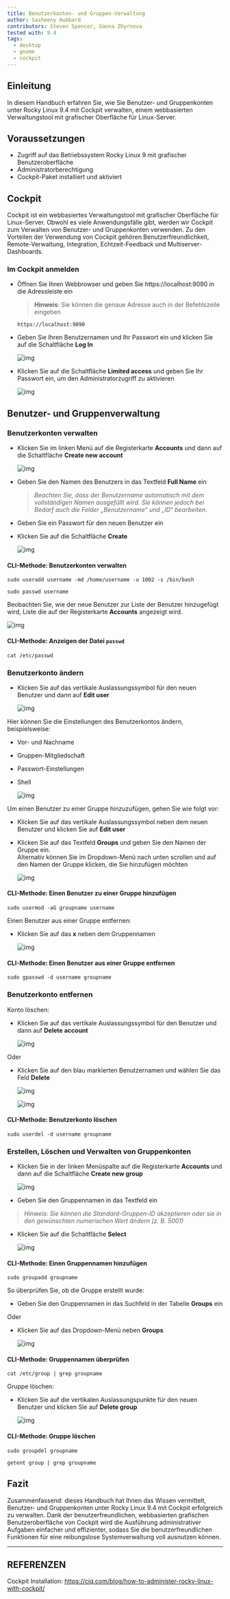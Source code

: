 ```yaml
---
title: Benutzerkonten- und Gruppen-Verwaltung
author: Sasheeny Hubbard
contributors: Steven Spencer, Ganna Zhyrnova
tested with: 9.4
tags:
  - desktop
  - gnome
  - cockpit
---
```


## Einleitung

In diesem Handbuch erfahren Sie, wie Sie Benutzer- und Gruppenkonten unter Rocky Linux 9.4 mit Cockpit verwalten, einem webbasierten Verwaltungstool mit grafischer Oberfläche für Linux-Server.

## Voraussetzungen

- Zugriff auf das Betriebssystem Rocky Linux 9 mit grafischer Benutzeroberfläche
- Administratorberechtigung
- Cockpit-Paket installiert und aktiviert

## Cockpit

Cockpit ist ein webbasiertes Verwaltungstool mit grafischer Oberfläche für Linux-Server. Obwohl es viele Anwendungsfälle gibt, werden wir Cockpit zum Verwalten von Benutzer- und Gruppenkonten verwenden. Zu den Vorteilen der Verwendung von Cockpit gehören Benutzerfreundlichkeit, Remote-Verwaltung, Integration, Echtzeit-Feedback und Multiserver-Dashboards.

### Im Cockpit anmelden

- Öffnen Sie Ihren Webbrowser und geben Sie https://localhost:9090 in die Adressleiste ein

  > **Hinweis**: Sie können die genaue Adresse auch in der Befehlszeile eingeben

  ```text
  https://localhost:9090
  ```

- Geben Sie Ihren Benutzernamen und Ihr Passwort ein und klicken Sie auf die Schaltfläche **Log In**

  ![img](images/user_group_acctmgt_images/1.png)

- Klicken Sie auf die Schaltfläche **Limited access** und geben Sie Ihr Passwort ein, um den Administratorzugriff zu aktivieren

  ![img](images/user_group_acctmgt_images/2.png)

## Benutzer- und Gruppenverwaltung

### Benutzerkonten verwalten

- Klicken Sie im linken Menü auf die Registerkarte **Accounts** und dann auf die Schaltfläche **Create new account**

  ![img](images/user_group_acctmgt_images/5.png)

- Geben Sie den Namen des Benutzers in das Textfeld **Full Name** ein
  > _Beachten Sie, dass der Benutzername automatisch mit dem vollständigen Namen ausgefüllt wird. Sie können jedoch bei Bedarf auch die Felder „Benutzername“ und „ID“ bearbeiten._

- Geben Sie ein Passwort für den neuen Benutzer ein

- Klicken Sie auf die Schaltfläche **Create**

  ![img](images/user_group_acctmgt_images/8.png)

#### CLI-Methode: Benutzerkonten verwalten

```text
sudo useradd username -md /home/username -u 1002 -s /bin/bash 
```

```text
sudo passwd username 
```

Beobachten Sie, wie der neue Benutzer zur Liste der Benutzer hinzugefügt wird, Liste die auf der Registerkarte **Accounts** angezeigt wird.

![img](images/user_group_acctmgt_images/9.png)

#### CLI-Methode: Anzeigen der Datei `passwd`

```text
cat /etc/passwd
```

### Benutzerkonto ändern

- Klicken Sie auf das vertikale Auslassungssymbol für den neuen Benutzer und dann auf **Edit user**

  ![img](images/user_group_acctmgt_images/13.png)

Hier können Sie die Einstellungen des Benutzerkontos ändern, beispielsweise:

- Vor- und Nachname
- Gruppen-Mitgliedschaft
- Passwort-Einstellungen
- Shell

  ![img](images/user_group_acctmgt_images/15.png)

Um einen Benutzer zu einer Gruppe hinzuzufügen, gehen Sie wie folgt vor:

- Klicken Sie auf das vertikale Auslassungssymbol neben dem neuen Benutzer und klicken Sie auf **Edit user**

- Klicken Sie auf das Textfeld **Groups** und geben Sie den Namen der Gruppe ein.\
  Alternativ können Sie im Dropdown-Menü nach unten scrollen und auf den Namen der Gruppe klicken, die Sie hinzufügen möchten

  ![img](images/user_group_acctmgt_images/14.png)

#### CLI-Methode: Einen Benutzer zu einer Gruppe hinzufügen

```text
sudo usermod -aG groupname username
```

Einen Benutzer aus einer Gruppe entfernen:

- Klicken Sie auf das **x** neben dem Gruppennamen

  ![img](images/user_group_acctmgt_images/18.png)

#### CLI-Methode: Einen Benutzer aus einer Gruppe entfernen

```text
sudo gpasswd -d username groupname
```

### Benutzerkonto entfernen

Konto löschen:

- Klicken Sie auf das vertikale Auslassungssymbol für den Benutzer und dann auf **Delete account**

  ![img](images/user_group_acctmgt_images/16.png)

Oder

- Klicken Sie auf den blau markierten Benutzernamen und wählen Sie das Feld **Delete**

  ![img](images/user_group_acctmgt_images/17.png)

  ![img](images/user_group_acctmgt_images/22.png)

#### CLI-Methode: Benutzerkonto löschen

```text
sudo userdel -d username groupname
```

### Erstellen, Löschen und Verwalten von Gruppenkonten

- Klicken Sie in der linken Menüspalte auf die Registerkarte **Accounts** und dann auf die Schaltfläche **Create new group**

  ![img](images/user_group_acctmgt_images/7.png)

- Geben Sie den Gruppennamen in das Textfeld ein

> _Hinweis: Sie können die Standard-Gruppen-ID akzeptieren oder sie in den gewünschten numerischen Wert ändern (z. B. 5001)_

- Klicken Sie auf die Schaltfläche **Select**

  ![img](images/user_group_acctmgt_images/11.png)

#### CLI-Methode: Einen Gruppennamen hinzufügen

```text
sudo groupadd groupname
```

So überprüfen Sie, ob die Gruppe erstellt wurde:

- Geben Sie den Gruppennamen in das Suchfeld in der Tabelle **Groups** ein

Oder

- Klicken Sie auf das Dropdown-Menü neben **Groups**

  ![img](images/user_group_acctmgt_images/12.png)

#### CLI-Methode: Gruppennamen überprüfen

```text
cat /etc/group | grep groupname
```

Gruppe löschen:

- Klicken Sie auf die vertikalen Auslassungspunkte für den neuen Benutzer und klicken Sie auf **Delete group**

  ![img](images/user_group_acctmgt_images/21.png)

#### CLI-Methode: Gruppe löschen

```text
sudo groupdel groupname
```

```text
getent group | grep groupname
```

## Fazit

Zusammenfassend: dieses Handbuch hat Ihnen das Wissen vermittelt, Benutzer- und Gruppenkonten unter Rocky Linux 9.4 mit Cockpit erfolgreich zu verwalten. Dank der benutzerfreundlichen, webbasierten grafischen Benutzeroberfläche von Cockpit wird die Ausführung administrativer Aufgaben einfacher und effizienter, sodass Sie die benutzerfreundlichen Funktionen für eine reibungslose Systemverwaltung voll ausnutzen können.

---

## REFERENZEN

Cockpit Installation: https://ciq.com/blog/how-to-administer-rocky-linux-with-cockpit/
